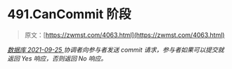 <!--yml
category: 未分类
date: 0001-01-01 00:00:00
--->

# 491.CanCommit 阶段

> 原文：[https://zwmst.com/4063.html](https://zwmst.com/4063.html)

   [ *数据库* ](https://zwmst.com/%e6%95%b0%e6%8d%ae%e5%ba%93)*[ <time datetime="2021-09-26T01:05:22+08:00"> 2021-09-25 </time> ](https://zwmst.com/4063.html)  协调者向参与者发送 commit 请求，参与者如果可以提交就返回 Yes 响应，否则返回 No 响应。*